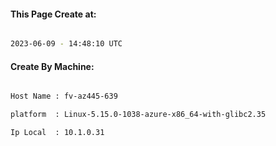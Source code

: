 
   
#### This Page Create at:

```bash

2023-06-09 - 14:48:10 UTC

```

#### Create By Machine:

```bash

Host Name : fv-az445-639

platform  : Linux-5.15.0-1038-azure-x86_64-with-glibc2.35

Ip Local  : 10.1.0.31

```

